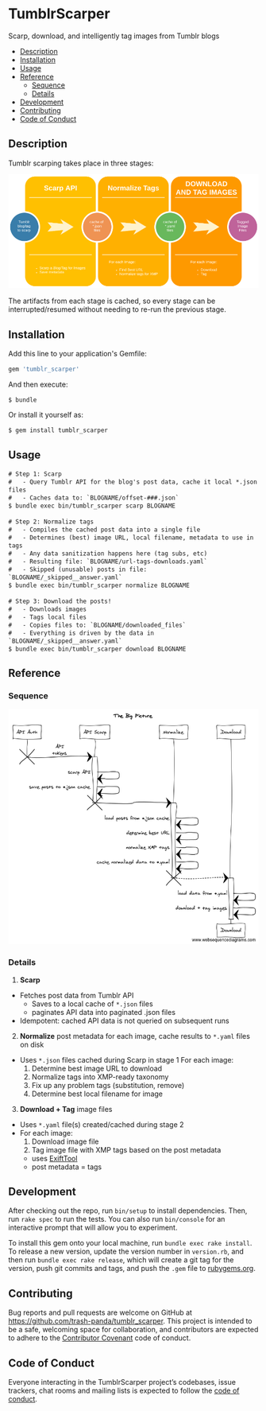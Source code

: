 # TumblrScarper

Scarp, download, and intelligently tag images from Tumblr blogs

<!-- vim-markdown-toc GFM -->
* [Description](#description)
* [Installation](#installation)
* [Usage](#usage)
* [Reference](#reference)
  * [Sequence](#sequence)
  * [Details](#details)
* [Development](#development)
* [Contributing](#contributing)
* [Code of Conduct](#code-of-conduct)

<!-- vim-markdown-toc -->


## Description

Tumblr scarping takes place in three stages:

![Scarping as a 3-Step Process](assets/tumblr_scarper.png)

The artifacts from each stage is cached, so every stage can be interrupted/resumed without needing to re-run the previous stage.

[1]: https://www.sno.phy.queensu.ca/~phil/exiftool/

## Installation

Add this line to your application's Gemfile:

```ruby
gem 'tumblr_scarper'
```

And then execute:

    $ bundle

Or install it yourself as:

    $ gem install tumblr_scarper

## Usage

    # Step 1: Scarp
    #   - Query Tumblr API for the blog's post data, cache it local *.json files
    #   - Caches data to: `BLOGNAME/offset-###.json`
    $ bundle exec bin/tumblr_scarper scarp BLOGNAME

    # Step 2: Normalize tags
    #   - Compiles the cached post data into a single file
    #   - Determines (best) image URL, local filename, metadata to use in tags
    #   - Any data sanitization happens here (tag subs, etc)
    #   - Resulting file: `BLOGNAME/url-tags-downloads.yaml`
    #   - Skipped (unusable) posts in file: `BLOGNAME/_skipped__answer.yaml`
    $ bundle exec bin/tumblr_scarper normalize BLOGNAME

    # Step 3: Download the posts!
    #   - Downloads images
    #   - Tags local files
    #   - Copies files to: `BLOGNAME/downloaded_files`
    #   - Everything is driven by the data in `BLOGNAME/_skipped__answer.yaml`
    $ bundle exec bin/tumblr_scarper download BLOGNAME

## Reference

### Sequence

![Scarping sequence](assets/tumblr_scarper_sequence.png)

### Details

1. **Scarp**
  - Fetches post data from Tumblr API
    - Saves to a local cache of `*.json` files
    - paginates API data into paginated .json files
  - Idempotent: cached API data is not queried on subsequent runs

2. **Normalize** post metadata for each image, cache results to `*.yaml` files on disk
  - Uses `*.json` files cached during Scarp in stage 1
  For each image:
    1. Determine best image URL to download
    2. Normalize tags into XMP-ready taxonomy
      1. Fix up any problem tags (substitution, remove)
    3. Determine best local filename for image

3. **Download + Tag** image files
  - Uses `*.yaml` file(s) created/cached during stage 2
  - For each image:
    1. Download image file
    2. Tag image file with XMP tags based on the post metadata
      * uses [ExiftTool][1]
      * post metadata = tags


## Development

After checking out the repo, run `bin/setup` to install dependencies. Then, run `rake spec` to run the tests. You can also run `bin/console` for an interactive prompt that will allow you to experiment.

To install this gem onto your local machine, run `bundle exec rake install`. To release a new version, update the version number in `version.rb`, and then run `bundle exec rake release`, which will create a git tag for the version, push git commits and tags, and push the `.gem` file to [rubygems.org](https://rubygems.org).

## Contributing

Bug reports and pull requests are welcome on GitHub at https://github.com/trash-panda/tumblr_scarper. This project is intended to be a safe, welcoming space for collaboration, and contributors are expected to adhere to the [Contributor Covenant](http://contributor-covenant.org) code of conduct.

## Code of Conduct

Everyone interacting in the TumblrScarper project’s codebases, issue trackers, chat rooms and mailing lists is expected to follow the [code of conduct](https://github.com/trash-panda/tumblr_scarper/blob/master/CODE_OF_CONDUCT.md).
